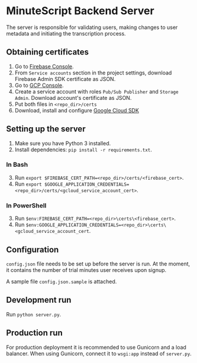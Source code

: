 # MinuteScript Backend Server

The server is responsible for validating users, making 
changes to user metadata and initiating the transcription process.

## Obtaining certificates
1. Go to [Firebase Console](https://console.firebase.google.com).
2. From `Service accounts` section in the project settings, download Firebase Admin SDK certificate as JSON.
3. Go to [GCP Console](https://console.cloud.google.com).
4. Create a service account with roles `Pub/Sub Publisher` and `Storage Admin`. Download account's certificate as JSON.
5. Put both files in `<repo_dir>/certs`
6. Download, install and configure [Google Cloud SDK](https://cloud.google.com/sdk/downloads)

## Setting up the server
1. Make sure you have Python 3 installed.
2. Install dependencies: `pip install -r requirements.txt`.

### In Bash
3. Run `export $FIREBASE_CERT_PATH=<repo_dir>/certs/<firebase_cert>`.
4. Run `export $GOOGLE_APPLICATION_CREDENTIALS=<repo_dir>/certs/<gcloud_service_account_cert>`.

### In PowerShell
3. Run `$env:FIREBASE_CERT_PATH=<repo_dir>\certs\<firebase_cert>`.
4. Run `$env:GOOGLE_APPLICATION_CREDENTIALS=<repo_dir>\certs\<gcloud_service_account_cert`.

## Configuration
`config.json` file needs to be set up before the server is run.
At the moment, it contains the number of trial minutes user receives upon signup.

A sample file  `config.json.sample` is attached.

## Development run
Run `python server.py`.

## Production run
For production deployment it is recommended to use Gunicorn and a load balancer.
When using Gunicorn, connect it to `wsgi:app` instead of `server.py`.